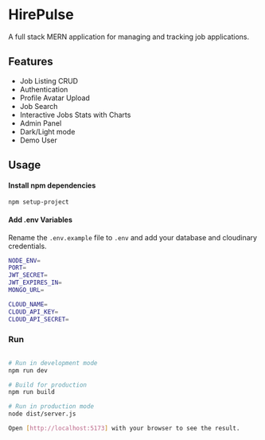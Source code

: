 # HirePulse

A full stack MERN application for managing and tracking job applications.

## Features

- Job Listing CRUD
- Authentication
- Profile Avatar Upload
- Job Search
- Interactive Jobs Stats with Charts
- Admin Panel
- Dark/Light mode
- Demo User

## Usage

#### Install npm dependencies

```
npm setup-project
```

#### Add .env Variables

Rename the `.env.example` file to `.env` and add your database and cloudinary credentials.

```bash
NODE_ENV=
PORT=
JWT_SECRET=
JWT_EXPIRES_IN=
MONGO_URL=

CLOUD_NAME=
CLOUD_API_KEY=
CLOUD_API_SECRET=
```

### Run

```bash

# Run in development mode
npm run dev

# Build for production
npm run build

# Run in production mode
node dist/server.js

Open [http://localhost:5173] with your browser to see the result.
```

